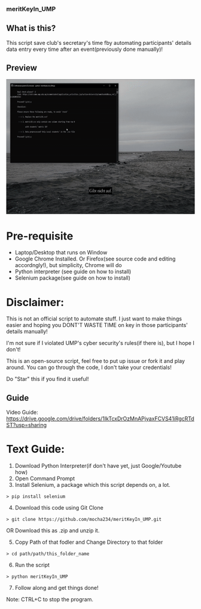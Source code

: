 ### meritKeyIn_UMP

## What is this?
This script save club's secretary's time fby automating participants' details data entry every time after an event(previously done manually)!

## Preview

<center><img src="https://raw.githubusercontent.com/mocha234/meritKeyIn_UMP/master/ezgif.com-gif-maker.gif" width="640" height="360" /></center>

# Pre-requisite 
- Laptop/Desktop that runs on Window
- Google Chrome Installed. Or Firefox(see source code and editing accordngly!), but simplicity, Chrome will do
- Python interpreter (see guide on how to install)
- Selenium package(see guide on how to install)

# Disclaimer:
This is not an official script to automate stuff. I just want to make things easier and hoping you DONT'T WASTE TIME on key in those participants' details manually!

I'm not sure if I violated UMP's cyber security's rules(if there is), but I hope I don't!

This is an open-source script, feel free to put up issue or fork it and play around. You can go through the code, I don't take your credentials!

Do "Star" this if you find it useful!

## Guide

Video Guide: https://drive.google.com/drive/folders/1IkTcxDrOzMnAPjyaxFCVS41iRgcRTdST?usp=sharing

# Text Guide:

1. Download Python Interpreter(if don't have yet, just Google/Youtube how)
2. Open Command Prompt
3. Install Selenium, a package which this script depends on, a lot.
```
> pip install selenium
```
4. Download this code using Git Clone
```
> git clone https://github.com/mocha234/meritKeyIn_UMP.git
```
OR
Download this as .zip and unzip it.

5. Copy Path of that fodler and Change Directory to that folder
```
> cd path/path/this_folder_name
```
6. Run the script
```
> python meritKeyIn_UMP
```
7. Follow along and get things done!

Note: CTRL+C to stop the program.

